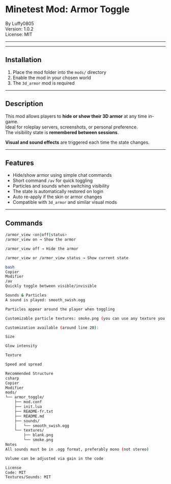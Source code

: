 # Minetest Mod: Armor Toggle

By Luffy0805  
Version: 1.0.2  
License: MIT

---
---

## Installation

1. Place the mod folder into the `mods/` directory  
2. Enable the mod in your chosen world  
3. The `3d_armor` mod is required

---

## Description

This mod allows players to **hide or show their 3D armor** at any time in-game.  
Ideal for roleplay servers, screenshots, or personal preference.  
The visibility state is **remembered between sessions**.

**Visual and sound effects** are triggered each time the state changes.

---

## Features

* Hide/show armor using simple chat commands  
* Short command `/av` for quick toggling  
* Particles and sounds when switching visibility  
* The state is automatically restored on login  
* Auto re-apply if the skin or armor changes  
* Compatible with `3d_armor` and similar visual mods

---

## Commands

```bash
/armor_view <on|off|status>
/armor_view on → Show the armor

/armor_view off → Hide the armor

/armor_view or /armor_view status → Show current state

bash
Copier
Modifier
/av
Quickly toggle between visible/invisible

Sounds & Particles
A sound is played: smooth_swish.ogg

Particles appear around the player when toggling

Customizable particle textures: smoke.png (you can use any texture you like)

Customization available (around line 20):

Size

Glow intensity

Texture

Speed and spread

Recommended Structure
csharp
Copier
Modifier
mods/
└── armor_toggle/
    ├── mod.conf
    ├── init.lua
    ├── README-fr.txt
    ├── README.md
    ├── sounds/
    │   └── smooth_swish.ogg
    └── textures/
        ├── blank.png
        └── smoke.png
Notes
All sounds must be in .ogg format, preferably mono (not stereo)

Volume can be adjusted via gain in the code

License
Code: MIT
Textures/Sounds: MIT

